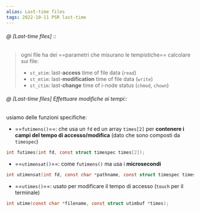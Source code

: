 ```yaml
---
alias: Last-time files
tags: 2022-10-11 PSR last-time
---
```


###### @ [Last-time files] ::
> ogni file ha dei ==parametri che misurano le tempistiche== calcolare sui file:
> - `st_atim`: last-**access** time of file data (`read`)
> - `st_mtim`: last-**modification** time of file data (`write`)
> - `st_ctim`: last-**change** time of i-node status (`chmod`, `chown`)
<!--ID: 1672220830741-->



###### @ [Last-time files] Effettuare modifiche ai tempi::
usiamo delle funzioni specifiche:
- ==`futimens()`==: che usa un `fd` ed un array `times[2]` per **contenere i campi del tempo di accesso/modifica** (dato che sono composti da `timespec`)
```c
int futimes(int fd, const struct timespec times[2]);
```
- ==`utimensat()`==: come `futimens()` ma usa i **microsecondi**
```c
int utimensat(int fd, const char *pathname, const struct timespec times[2], int flag);
```
- ==`utimes()`==: usato per modificare il tempo di accesso (`touch` per il terminale)
```c
int utime(const char *filename, const struct utimbuf *times);
```
<!--ID: 1672220830742-->
